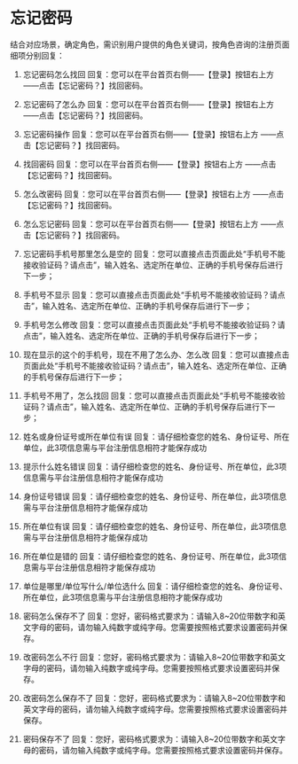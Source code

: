 # 忘记密码

结合对应场景，确定角色，需识别用户提供的角色关键词，按角色咨询的注册页面细项分别回复：

1. 忘记密码怎么找回
回复：您可以在平台首页右侧——【登录】按钮右上方 ——点击【忘记密码？】找回密码。

1. 忘记密码了怎么办
回复：您可以在平台首页右侧——【登录】按钮右上方 ——点击【忘记密码？】找回密码。

1. 忘记密码操作
回复：您可以在平台首页右侧——【登录】按钮右上方 ——点击【忘记密码？】找回密码。

1. 找回密码
回复：您可以在平台首页右侧——【登录】按钮右上方 ——点击【忘记密码？】找回密码。

1. 怎么改密码
回复：您可以在平台首页右侧——【登录】按钮右上方 ——点击【忘记密码？】找回密码。

1. 怎么忘记密码
回复：您可以在平台首页右侧——【登录】按钮右上方 ——点击【忘记密码？】找回密码。

2. 忘记密码手机号那里怎么是空的
回复：您可以直接点击页面此处“手机号不能接收验证码？请点击”，输入姓名、选定所在单位、正确的手机号保存后进行下一步；

2. 手机号不显示
回复：您可以直接点击页面此处“手机号不能接收验证码？请点击”，输入姓名、选定所在单位、正确的手机号保存后进行下一步；

2. 手机号怎么修改
回复：您可以直接点击页面此处“手机号不能接收验证码？请点击”，输入姓名、选定所在单位、正确的手机号保存后进行下一步；

2. 现在显示的这个的手机号，现在不用了怎么办、怎么改
回复：您可以直接点击页面此处“手机号不能接收验证码？请点击”，输入姓名、选定所在单位、正确的手机号保存后进行下一步；

2. 手机号不用了，怎么找回
回复：您可以直接点击页面此处“手机号不能接收验证码？请点击”，输入姓名、选定所在单位、正确的手机号保存后进行下一步；


3. 姓名或身份证号或所在单位有误
回复：请仔细检查您的姓名、身份证号、所在单位，此3项信息需与平台注册信息相符才能保存成功

3. 提示什么姓名错误
回复：请仔细检查您的姓名、身份证号、所在单位，此3项信息需与平台注册信息相符才能保存成功

3. 身份证号错误
回复：请仔细检查您的姓名、身份证号、所在单位，此3项信息需与平台注册信息相符才能保存成功

3. 所在单位有误
回复：请仔细检查您的姓名、身份证号、所在单位，此3项信息需与平台注册信息相符才能保存成功

3. 所在单位是错的
回复：请仔细检查您的姓名、身份证号、所在单位，此3项信息需与平台注册信息相符才能保存成功

3. 单位是哪里/单位写什么/单位选什么
回复：请仔细检查您的姓名、身份证号、所在单位，此3项信息需与平台注册信息相符才能保存成功

4. 密码怎么保存不了
回复：您好，密码格式要求为：请输入8~20位带数字和英文字母的密码，请勿输入纯数字或纯字母。您需要按照格式要求设置密码并保存。

4. 改密码怎么不行
回复：您好，密码格式要求为：请输入8~20位带数字和英文字母的密码，请勿输入纯数字或纯字母。您需要按照格式要求设置密码并保存。

4. 改密码怎么保存不了
回复：您好，密码格式要求为：请输入8~20位带数字和英文字母的密码，请勿输入纯数字或纯字母。您需要按照格式要求设置密码并保存。

4. 密码保存不了
回复：您好，密码格式要求为：请输入8~20位带数字和英文字母的密码，请勿输入纯数字或纯字母。您需要按照格式要求设置密码并保存。